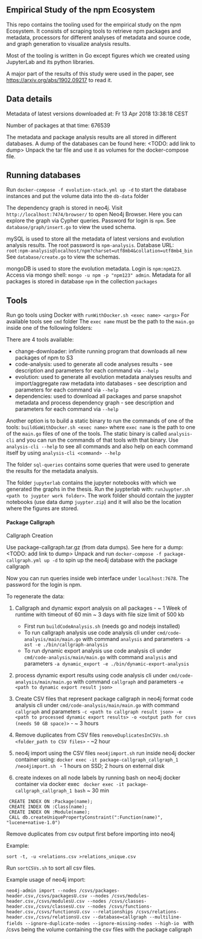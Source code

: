 ## Empirical Study of the npm Ecosystem

This repo contains the tooling used for the empirical study on the npm Ecosystem. 
It consists of scraping tools to retrieve npm packages and metadata, processors for different analyses of metadata and source code, and graph generation to visualize analysis results.

Most of the tooling is written in Go except figures which we created using JupyterLab and its python libraries.

A major part of the results of this study were used in the paper, see https://arxiv.org/abs/1902.09217 to read it.

## Data details

Metadata of latest versions downloaded at:
Fr 13 Apr 2018 13∶38∶18 CEST

Number of packages at that time: 676539

The metadata and package analysis results are all stored in different databases. A dump of the databases can be found here: <TODO: add link to dump>
Unpack the tar file and use it as volumes for the docker-compose file.

## Running databases
Run `docker-compose -f evolution-stack.yml up -d` to start the database instances and put the volume data into the `db-data` folder

The dependency graph is stored in neo4j.
Visit `http://localhost:7474/browser/` to open Neo4j Browser. Here you can explore the graph via Cypher queries.
Password for login is `npm`.
See `database/graph/insert.go` to view the used schema.

mySQL is used to store all the metadata of latest versions and evolution analysis results.
The root password is `npm-analysis`.
Database URL: `root:npm-analysis@localhost/npm?charset=utf8mb4&collation=utf8mb4_bin`
See `database/create.go` to view the schemas.

mongoDB is used to store the evolution metadata.
Login is `npm:npm123`.
Access via mongo shell: `mongo -u npm -p "npm123" admin`.
Metadata for all packages is stored in database `npm` in the collection `packages`

## Tools

Run go tools using Docker with `runWithDocker.sh <exec name> <args>` 
For available tools see `cmd` folder
The `exec name` must be the path to the `main.go` inside one of the following folders:

There are 4 tools available:

- change-downloader: infinite running program that downloads all new packages of npm to S3
- code-analysis: used to generate all code analyses results - see description and parameters for each command via `--help` 
- evolution: used to generate all evolution metadata analyses results and import/aggregate raw metadata into databases - see description and parameters for each command via `--help`
- dependencies: used to download all packages and parse snapshot metadata and process dependency graph - see description and parameters for each command via `--help`

Another option is to build a static binary to run the commands of one of the tools:
`buildGoWithDocker.sh <exec name>` where `exec name` is the path to one of the `main.go` files of one of the tools. The static binary is called `analysis-cli` and you can run the commands of that tools with that binary. Use `analysis-cli --help` to see all commands and also help on each command itself by using `analysis-cli <command> --help`

The folder `sql-queries` contains some queries that were used to generate the results for the metadata analysis.

The folder `jupyterlab` contains the jupyter notebooks with which we generated the graphs in the thesis. Run the juypterlab with: `runJuypter.sh <path to juypter work folder>`. The work folder should contain the juypter notebooks (use data dump `juypter.zip`) and it will also be the location where the figures are stored.

#### Package Callgraph

Callgraph Creation 

Use package-callgraph.tar.gz (from data dumps). See here for a dump: <TODO: add link to dump>
Unpack and run `docker-compose -f package-callgraph.yml up -d` to spin up the neo4j database with the package callgraph

Now you can run queries inside web interface under `localhost:7678`. The password for the login is npm.

To regenerate the data: 

1) Callgraph and dynamic export analysis on all packages - ~ 1 Week of runtime with timeout of 60 min
~ 3 days with file size limit of 500 kb

    - First run `buildCodeAnalysis.sh` (needs go and nodejs installed)
    - To run callgraph analysis use code analysis cli under `cmd/code-analysis/main/main.go` with command `analysis` and parameters `-a ast -e ./bin/callgraph-analysis` 
    - To run dynamic export analysis use code analysis cli under `cmd/code-analysis/main/main.go` with command `analysis` and parameters `-a dynamic_export -e ./bin/dynamic-export-analysis`
2) process dynamic export results using code analysis cli under `cmd/code-analysis/main/main.go` with command `callgraph` and parameters `-e <path to dynamic export result json>`
3) Create CSV files that represent package callgraph in neo4j format code analysis cli under `cmd/code-analysis/main/main.go` with command `callgraph` and parameters `-c <path to callgraph result json> -e <path to processed dynamic export results> -o <output path for csvs (needs 50 GB space)>` - ~ 3 hours
4) Remove duplicates from CSV files `removeDuplicatesInCSVs.sh <folder_path to CSV files>`  - ~2 hour
5) neo4j import using the CSV files `neo4jimport.sh` run inside neo4j docker container using: `docker exec -it package-callgraph_callgraph_1 /neo4jimport.sh
` - 1 hours on SSD; 2 hours on external disk
6) create indexes on all node labels by running bash on neo4j docker container via docker exec ` docker exec -it package-callgraph_callgraph_1 bash`  ~ 30 min
```
 CREATE INDEX ON :Package(name); 
 CREATE INDEX ON :Class(name); 
 CREATE INDEX ON :Module(name); 
 CALL db.createUniquePropertyConstraint(":Function(name)", "lucene+native-1.0")
```

Remove duplicates from csv output first before importing into neo4j

Example: 

`sort -t, -u <relations.csv >relations_unique.csv`

Run `sortCSVs.sh` to sort all csv files.

Example usage of neo4j import:

`neo4j-admin import --nodes /csvs/packages-header.csv,/csvs/packagesU.csv --nodes /csvs/modules-header.csv,/csvs/modulesU.csv --nodes /csvs/classes-header.csv,/csvs/classesU.csv --nodes /csvs/functions-header.csv,/csvs/functionsU.csv --relationships /csvs/relations-header.csv,/csvs/relationsU.csv --database=callgraph --multiline-fields --ignore-duplicate-nodes --ignore-missing-nodes --high-io
`
with /csvs being the volume containing the csv files with the package callgraph

